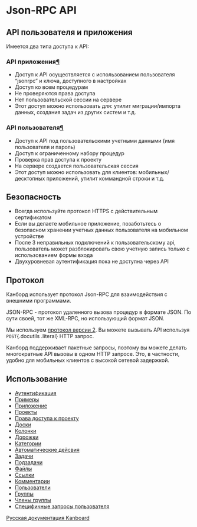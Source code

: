 Json-RPC API
============


API пользователя и приложения
-----------------------------


Имеется два типа доступа к API:

### API приложения[¶](#application-api "Ссылка на этот заголовок")

-   Доступ к API осуществляется с использованием пользователя “jsonrpc” и ключа, доступного в настройках
-   Доступ ко всем процедурам
-   Не проверяются права доступа
-   Нет пользовательской сессии на сервере
-   Этот доступ можно использовать для: утилит миграции/импорта данных, создания задач из других систем и т.д.

### API пользователя[¶](#user-api "Ссылка на этот заголовок")

-   Доступ к API под пользовательскими учетными данными (имя пользователя и пароль)
-   Доступ к ограниченному набору процедур
-   Проверка прав доступа к проекту
-   На сервере создается пользовательская сессия
-   Этот доступ можно использовать для клиентов: мобильных/десктопных приложений, утилит коммандной строки и т.д.

Безопасность
------------

-   Всегда используйте протокол HTTPS с действительным сертификатом
-   Если вы делаете мобильное приложение, позаботьтесь о безопасном хранении учетных данных пользователя на мобильном устройстве
-   После 3 неправильных подключений к пользовательскому api, пользователь может разблокировать свою учетную запись только с использованием формы входа
-   Двухуровневая аутентификация пока не доступна через API



Протокол
--------


Канборд использует протокол Json-RPC для взаимодействия с внешними программами.

JSON-RPC - протокол удаленного вызова процедур в формате JSON. По сути своей, тот же XML-RPC, но использующий формат JSON.

Мы используем [протокол версии 2](http://www.jsonrpc.org/specification). Вы можете вызывать API используя `POST`{.docutils .literal} HTTP запрос.

Канборд поддерживает пакетные запросы, поэтому вы можете делать многократные API вызовы в одном HTTP запросе. Это, в частности, удобно для мобильных клиентов с высокой сетевой задержкой.


Использование
-------------

-   [Аутентификация](api-authentication.markdown)
-   [Примеры](api-examples.markdown)
-   [Приложение](api-application-procedures.markdown)
-   [Проекты](api-project-procedures.markdown)
-   [Права доступа к проекту](api-project-permission-procedures.markdown)
-   [Доски](api-board-procedures.markdown)
-   [Колонки](api-column-procedures.markdown)
-   [Дорожки](api-swimlane-procedures.markdown)
-   [Категории](api-category-procedures.markdown)
-   [Автоматические дейсвия](api-action-procedures.markdown)
-   [Задачи](api-task-procedures.markdown)
-   [Подзадачи](api-subtask-procedures.markdown)
-   [Файлы](api-file-procedures.markdown)
-   [Ссылки](api-link-procedures.markdown)
-   [Комментарии](api-comment-procedures.markdown)
-   [Пользователи](api-user-procedures.markdown)
-   [Группы](api-group-procedures.markdown)
-   [Члены группы](api-group-member-procedures.markdown)
-   [Специфичные запросы пользователя](api-me-procedures.markdown)

 



[Русская документация Kanboard](http://kanboard.ru/doc/)

